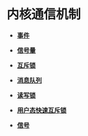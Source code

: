 # 内核通信机制


- **[事件](kernel-small-basic-trans-event.md)**

- **[信号量](kernel-small-basic-trans-semaphore.md)**

- **[互斥锁](kernel-small-basic-trans-mutex.md)**

- **[消息队列](kernel-small-basic-trans-queue.md)**

- **[读写锁](kernel-small-basic-trans-rwlock.md)**

- **[用户态快速互斥锁](kernel-small-basic-trans-user-mutex.md)**

- **[信号](kernel-small-basic-trans-user-signal.md)**